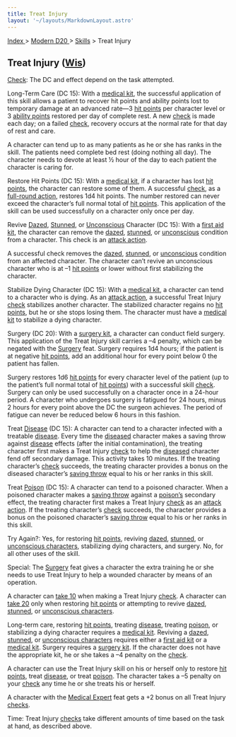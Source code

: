 ```yaml
---
title: Treat Injury
layout: '~/layouts/MarkdownLayout.astro'
---
```


[ Index ](/) > [ Modern D20 ](/modern.d20.srd) > [Skills](/modern.d20.srd/skills) > Treat Injury

## Treat Injury ([Wis](/modern.d20.srd/basics/ability.scores))

[Check](/modern.d20.srd/skills/skill.basics): The DC and effect
depend on the task attempted.

Long-Term Care (DC 15): With a [medical kit](/modern.d20.srd/equipment/professional.equipment), the successful
application of this skill allows a patient to recover hit points and ability
points lost to temporary damage at an advanced rate—3 [hit points](/modern.d20.srd/combat/hit.points) per character level or 3 [ability points](/modern.d20.srd/basics/ability.scores) restored per day of complete
rest. A new [check](/modern.d20.srd/skills/skill.basics) is made
each day; on a failed [check](/modern.d20.srd/skills/skill.basics),
recovery occurs at the normal rate for that day of rest and care.

A character can tend up to as many patients as he or she has ranks in the
skill. The patients need complete bed rest (doing nothing all day). The
character needs to devote at least ½ hour of the day to each patient the
character is caring for.

Restore Hit Points (DC 15): With a [medical kit](/modern.d20.srd/equipment/professional.equipment), if a character has
lost [hit points](/modern.d20.srd/combat/hit.points), the character can
restore some of them. A successful
[check](/modern.d20.srd/skills/skill.basics), as a [full-round action](/modern.d20.srd/combat/full.round.actions), restores 1d4 hit points.
The number restored can never exceed the character’s full normal total of [hit points](/modern.d20.srd/combat/hit.points). This application of the skill can
be used successfully on a character only once per day.

Revive [Dazed](/modern.d20.srd/conditions),
[Stunned](/modern.d20.srd/conditions), or
[Unconscious](/modern.d20.srd/conditions) Character (DC 15): With a
[first aid kit](/modern.d20.srd/equipment/professional.equipment), the
character can remove the [dazed](/modern.d20.srd/conditions),
[stunned](/modern.d20.srd/conditions), or
[unconscious](/modern.d20.srd/conditions) condition from a character.
This check is an [attack action](/modern.d20.srd/combat/attack.actions).

A successful check removes the [dazed](/modern.d20.srd/conditions),
[stunned](/modern.d20.srd/conditions), or
[unconscious](/modern.d20.srd/conditions) condition from an affected
character. The character can’t revive an unconscious character who is at –1
[hit points](/modern.d20.srd/combat/hit.points) or lower without first
stabilizing the character.

Stabilize Dying Character (DC 15): With a [medical kit](/modern.d20.srd/equipment/professional.equipment), a character can tend
to a character who is dying. As an [attack action](/modern.d20.srd/combat/attack.actions), a successful Treat Injury
[check](/modern.d20.srd/skills/skill.basics) stabilizes another
character. The stabilized character regains no [hit points](/modern.d20.srd/combat/hit.points), but he or she stops losing them.
The character must have a [medical kit](/modern.d20.srd/equipment/professional.equipment) to stabilize a dying
character.

Surgery (DC 20): With a [surgery kit](/modern.d20.srd/equipment/professional.equipment), a character can
conduct field surgery. This application of the Treat Injury skill carries a –4
penalty, which can be negated with the
[Surgery](/modern.d20.srd/feats/surgery) feat. Surgery requires 1d4 hours; if
the patient is at negative [hit points](/modern.d20.srd/combat/hit.points),
add an additional hour for every point below 0 the patient has fallen.

Surgery restores 1d6 [hit points](/modern.d20.srd/combat/hit.points) for every
character level of the patient (up to the patient’s full normal total of [hit points](/modern.d20.srd/combat/hit.points)) with a successful skill
[check](/modern.d20.srd/skills/skill.basics). Surgery can only be
used successfully on a character once in a 24-hour period. A character who
undergoes surgery is fatigued for 24 hours, minus 2 hours for every point
above the DC the surgeon achieves. The period of fatigue can never be reduced
below 6 hours in this fashion.

Treat [Disease](/modern.d20.srd/environment.hazards/disease) (DC 15): A
character can tend to a character infected with a treatable
[disease](/modern.d20.srd/environment.hazards/disease). Every time the
[diseased](/modern.d20.srd/environment.hazards/disease) character makes a
saving throw against [disease](/modern.d20.srd/environment.hazards/disease)
effects (after the initial contamination), the treating character first makes
a Treat Injury [check](/modern.d20.srd/skills/skill.basics) to help
the [diseased](/modern.d20.srd/environment.hazards/disease) character fend off
secondary damage. This activity takes 10 minutes. If the treating character’s
[check](/modern.d20.srd/skills/skill.basics) succeeds, the treating
character provides a bonus on the diseased character’s [saving throw](/modern.d20.srd/basics/saving.throws) equal to his or her ranks in this
skill.

Treat [Poison](/modern.d20.srd/environment.hazards/poison) (DC 15): A
character can tend to a poisoned character. When a poisoned character makes a
[saving throw](/modern.d20.srd/basics/saving.throws) against a
[poison’s](/modern.d20.srd/environment.hazards/poison) secondary effect, the
treating character first makes a Treat Injury
[check](/modern.d20.srd/skills/skill.basics) as an [attack action](/modern.d20.srd/combat/attack.actions). If the treating character’s
[check](/modern.d20.srd/skills/skill.basics) succeeds, the character
provides a bonus on the poisoned character’s [saving throw](/modern.d20.srd/basics/saving.throws) equal to his or her ranks in this
skill.

Try Again?: Yes, for restoring [hit points](/modern.d20.srd/combat/hit.points), reviving
[dazed](/modern.d20.srd/conditions),
[stunned](/modern.d20.srd/conditions), or [unconscious characters](/modern.d20.srd/conditions), stabilizing dying characters,
and surgery. No, for all other uses of the skill.

Special: The [Surgery](/modern.d20.srd/feats/surgery) feat gives a character
the extra training he or she needs to use Treat Injury to help a wounded
character by means of an operation.

A character can [take 10](/modern.d20.srd/skills/skill.basics) when
making a Treat Injury [check](/modern.d20.srd/skills/skill.basics).
A character can [take 20](/modern.d20.srd/skills/skill.basics) only
when restoring [hit points](/modern.d20.srd/combat/hit.points) or attempting
to revive [dazed](/modern.d20.srd/conditions),
[stunned](/modern.d20.srd/conditions), or [unconscious characters](/modern.d20.srd/conditions).

Long-term care, restoring [hit points](/modern.d20.srd/combat/hit.points),
treating [disease](/modern.d20.srd/environment.hazards/disease), treating
[poison](/modern.d20.srd/environment.hazards/poison), or stabilizing a dying
character requires a [medical kit](/modern.d20.srd/equipment/professional.equipment). Reviving a
[dazed](/modern.d20.srd/conditions),
[stunned](/modern.d20.srd/conditions), or [unconscious characters](/modern.d20.srd/conditions) requires either a [first aid kit](/modern.d20.srd/equipment/professional.equipment) or a [medical kit](/modern.d20.srd/equipment/professional.equipment). Surgery requires a
[surgery kit](/modern.d20.srd/equipment/professional.equipment). If the
character does not have the appropriate kit, he or she takes a –4 penalty on
the [check](/modern.d20.srd/skills/skill.basics).

A character can use the Treat Injury skill on his or herself only to restore
[hit points](/modern.d20.srd/combat/hit.points), treat
[disease](/modern.d20.srd/environment.hazards/disease), or treat
[poison](/modern.d20.srd/environment.hazards/poison). The character takes a –5
penalty on your [check](/modern.d20.srd/skills/skill.basics) any
time he or she treats his or herself.

A character with the [Medical Expert](/modern.d20.srd/feats/medical.expert)
feat gets a +2 bonus on all Treat Injury
[checks](/modern.d20.srd/skills/skill.basics).

Time: Treat Injury [checks](/modern.d20.srd/skills/skill.basics)
take different amounts of time based on the task at hand, as described above.

